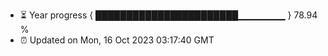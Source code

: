 - ⏳ Year progress { ███████████████████████▁▁▁▁▁▁▁ } 78.94 %
- ⏰ Updated on Mon, 16 Oct 2023 03:17:40 GMT

